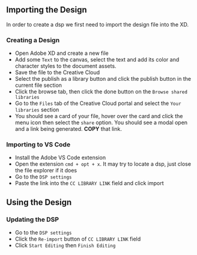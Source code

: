 ## Importing the Design

In order to create a dsp we first need to import the design file into the XD.

### Creating a Design

- Open Adobe XD and create a new file
- Add some `Text` to the canvas, select the text and add its color and character styles to the document assets.
- Save the file to the Creative Cloud
- Select the publish as a library button and click the publish button in the current file section
- Click the browse tab, then click the done button on the `Browse shared libraries`
- Go to the `Files` tab of the Creative Cloud portal and select the `Your libraries` section
- You should see a card of your file, hover over the card and click the menu icon then select the `share` option. You should see a modal open and a link being generated. **COPY** that link.

### Importing to VS Code

- Install the Adobe VS Code extension
- Open the extension `cmd + opt + x`. It may try to locate a dsp, just close the file explorer if it does
- Go to the `DSP settings`
- Paste the link into the `CC LIBRARY LINK` field and click import

## Using the Design

### Updating the DSP

- Go to the `DSP settings`
- Click the `Re-import` button of `CC LIBRARY LINK` field
- Click `Start Editing` then `Finish Editing`
